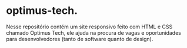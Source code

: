 # optimus-tech.
Nesse repositório contém um site responsivo feito com HTML e CSS chamado Optimus Tech, ele ajuda na procura de vagas e oportunidades para desenvolvedores (tanto de software quanto de design).
